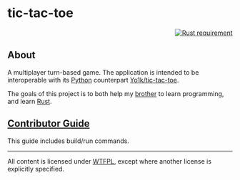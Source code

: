 # tic-tac-toe

<p align="right">
  <a href="https://doc.rust-lang.org/1.58.1/">
    <img src="https://img.shields.io/badge/Rust-1.58.1, edition 2021-orange.svg?labelColor=black"
        alt="Rust requirement">
  </a>
</p>

## About

A multiplayer turn-based game. The application is intended to be interoperable with its
[Python](https://www.python.org/) counterpart
[Yo1k/tic-tac-toe](https://github.com/Yo1k/tic-tac-toe).

The goals of this project is to both help my [brother](https://github.com/Yo1k)
to learn programming, and learn [Rust](https://www.rust-lang.org/).

## [Contributor Guide](https://github.com/stIncMale/tic-tac-toe/blob/master/contributing.md)

This guide includes build/run commands.

---

All content is licensed under [WTFPL](http://www.wtfpl.net/),
except where another license is explicitly specified.
